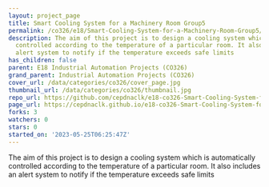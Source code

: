 ```yaml
---
layout: project_page
title: Smart Cooling System for a Machinery Room Group5
permalink: /co326/e18/Smart-Cooling-System-for-a-Machinery-Room-Group5/
description: The aim of this project is to design a cooling system which is automatically
  controlled according to the temperature of a particular room. It also includes an
  alert system to notify if the temperature exceeds safe limits
has_children: false
parent: E18 Industrial Automation Projects (CO326)
grand_parent: Industrial Automation Projects (CO326)
cover_url: /data/categories/co326/cover_page.jpg
thumbnail_url: /data/categories/co326/thumbnail.jpg
repo_url: https://github.com/cepdnaclk/e18-co326-Smart-Cooling-System-for-a-Machinery-Room-Group5
page_url: https://cepdnaclk.github.io/e18-co326-Smart-Cooling-System-for-a-Machinery-Room-Group5
forks: 3
watchers: 0
stars: 0
started_on: '2023-05-25T06:25:47Z'
---
```


The aim of this project is to design a cooling system which is automatically controlled according to the temperature of a particular room. It also includes an alert system to notify if the temperature exceeds safe limits